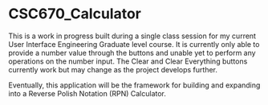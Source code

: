 # CSC670_Calculator

This is a work in progress built during a single class session for my current User Interface Engineering Graduate level course.  It is currently only able to provide a number value through the buttons and unable yet to perform any operations on the number input.  The Clear and Clear Everything buttons currently work but may change as the project develops further.

Eventually, this application will be the framework for building and expanding into a Reverse Polish Notation (RPN) Calculator.  
